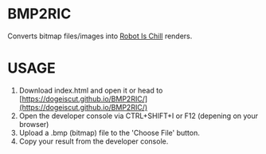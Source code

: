 # BMP2RIC
 Converts bitmap files/images into [Robot Is Chill](https://github.com/balt-dev/robot-is-chill) renders.
# USAGE
1. Download index.html and open it or head to [https://dogeiscut.github.io/BMP2RIC/](https://dogeiscut.github.io/BMP2RIC/)
2. Open the developer console via CTRL+SHIFT+I or F12 (depening on your browser)
3. Upload a .bmp (bitmap) file to the 'Choose File' button.
4. Copy your result from the developer console.
